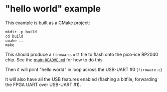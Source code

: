 "hello world" example
=====================
This example is built as a CMake project:

```
mkdir -p build
cd build
cmake ..
make
```

This should produce a `firmware.uf2` file to flash onto the pico-ice RP2040 chip.
See the [main `README.md`](../../README.md) for how to do this.

Then it will print "hello world" in loop across the USB-UART #0 (`firmware.c`)

It will also have all the USB features enabled (flashing a bitfile, forwarding the FPGA UART over USB-UART #1).
